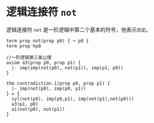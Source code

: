 
# 逻辑连接符 `not` 

逻辑连接符 `not` 是一阶逻辑中第二个基本的符号，他表示`否定`。

```follow
term prop not(prop p0) { ¬ p0 }
term prop hp0
```

```follow
//一阶逻辑第三条公理 
axiom a3(prop p0, prop p1) {
  |- imp(imp(not(p0), not(p1)), imp(p1, p0))
}
```

```follow
thm contradiction.1(prop p0, prop p1) {
  |- imp(not(p0), imp(p0, p1))
} = {
  syl(not(p0), imp(p0,p1), imp(not(p1),not(p0)))
  a3(p1, p0)
  a1(not(p0), not(p1))
}
```
